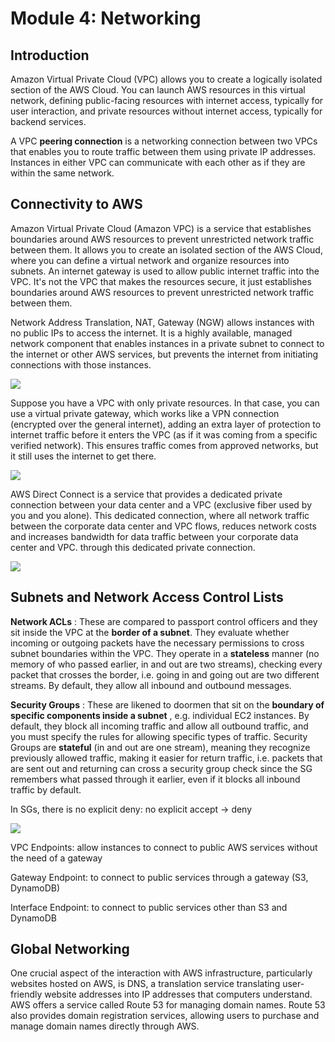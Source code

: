 # Module 4: Networking

## Introduction

Amazon Virtual Private Cloud (VPC) allows you to create a logically isolated section of the AWS Cloud. You can launch AWS resources in this virtual network, defining public-facing resources with internet access, typically for user interaction, and private resources without internet access, typically for backend services.

A VPC **peering connection** is a networking connection between two VPCs that enables you to route traffic between them using private IP addresses. Instances in either VPC can communicate with each other as if they are within the same network.

## Connectivity to AWS

Amazon Virtual Private Cloud (Amazon VPC) is a service that establishes boundaries around AWS resources to prevent unrestricted network traffic between them. It allows you to create an isolated section of the AWS Cloud, where you can define a virtual network and organize resources into subnets. An internet gateway is used to allow public internet traffic into the VPC. It's not the VPC that makes the resources secure, it just establishes boundaries around AWS resources to prevent unrestricted network traffic between them.

Network Address Translation, NAT, Gateway (NGW) allows instances with no public IPs to access the internet. It is a highly available, managed network component that enables instances in a private subnet to connect to the internet or other AWS services, but prevents the internet from initiating connections with those instances.

![](RackMultipart20231110-1-3kgbr9_html_ee53467c10d6a21.png)

Suppose you have a VPC with only private resources. In that case, you can use a virtual private gateway, which works like a VPN connection (encrypted over the general internet), adding an extra layer of protection to internet traffic before it enters the VPC (as if it was coming from a specific verified network). This ensures traffic comes from approved networks, but it still uses the internet to get there.

![](RackMultipart20231110-1-3kgbr9_html_8aa35fd136336b6a.png)

AWS Direct Connect is a service that provides a dedicated private connection between your data center and a VPC (exclusive fiber used by you and you alone). This dedicated connection, where all network traffic between the corporate data center and VPC flows, reduces network costs and increases bandwidth for data traffic between your corporate data center and VPC. through this dedicated private connection.

![](RackMultipart20231110-1-3kgbr9_html_51fc6a8be0b7859a.png)

## Subnets and Network Access Control Lists

**Network ACLs** : These are compared to passport control officers and they sit inside the VPC at the **border of a subnet**. They evaluate whether incoming or outgoing packets have the necessary permissions to cross subnet boundaries within the VPC. They operate in a **stateless** manner (no memory of who passed earlier, in and out are two streams), checking every packet that crosses the border, i.e. going in and going out are two different streams. By default, they allow all inbound and outbound messages.

**Security Groups** : These are likened to doormen that sit on the **boundary of specific components inside a subnet** , e.g. individual EC2 instances. By default, they block all incoming traffic and allow all outbound traffic, and you must specify the rules for allowing specific types of traffic. Security Groups are **stateful** (in and out are one stream), meaning they recognize previously allowed traffic, making it easier for return traffic, i.e. packets that are sent out and returning can cross a security group check since the SG remembers what passed through it earlier, even if it blocks all inbound traffic by default.

In SGs, there is no explicit deny: no explicit accept -\> deny

![](RackMultipart20231110-1-3kgbr9_html_61ac7997e0a5a091.png)

VPC Endpoints: allow instances to connect to public AWS services without the need of a gateway

Gateway Endpoint: to connect to public services through a gateway (S3, DynamoDB)

Interface Endpoint: to connect to public services other than S3 and DynamoDB

## Global Networking

One crucial aspect of the interaction with AWS infrastructure, particularly websites hosted on AWS, is DNS, a translation service translating user-friendly website addresses into IP addresses that computers understand. AWS offers a service called Route 53 for managing domain names. Route 53 also provides domain registration services, allowing users to purchase and manage domain names directly through AWS.

#
